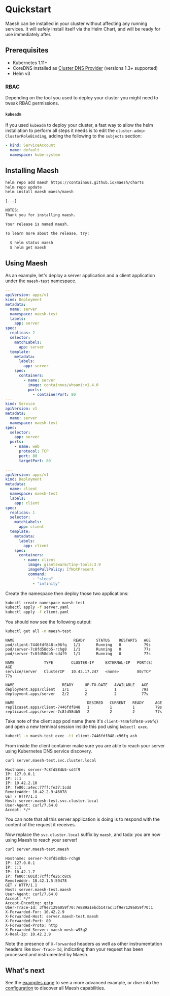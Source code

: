 # Quickstart

Maesh can be installed in your cluster without affecting any running services.
It will safely install itself via the Helm Chart, and will be ready for use immediately after.

## Prerequisites

- Kubernetes 1.11+
- CoreDNS installed as [Cluster DNS Provider](https://kubernetes.io/docs/tasks/administer-cluster/dns-custom-nameservers/) (versions 1.3+ supported)
- Helm v3

### RBAC

Depending on the tool you used to deploy your cluster you might need
to tweak RBAC permissions.

#### `kubeadm`

If you used `kubeadm` to deploy your cluster, a fast way to allow the
helm installation to perform all steps it needs is to edit the
`cluster-admin` `ClusterRoleBinding`, adding the following to the
`subjects` section:

```yaml
- kind: ServiceAccount
  name: default
  namespace: kube-system
```

## Installing Maesh

```bash tab="Command"
helm repo add maesh https://containous.github.io/maesh/charts
helm repo update
helm install maesh maesh/maesh
```

```bash tab="Expected output"
[...]

NOTES:
Thank you for installing maesh.

Your release is named maesh.

To learn more about the release, try:

  $ helm status maesh
  $ helm get maesh
```

## Using Maesh

As an example, let's deploy a server application and a client application under the `maesh-test` namespace.

```yaml tab="server.yaml"
---
apiVersion: apps/v1
kind: Deployment
metadata:
  name: server
  namespace: maesh-test
  labels:
    app: server
spec:
  replicas: 2
  selector:
    matchLabels:
      app: server
  template:
    metadata:
      labels:
        app: server
    spec:
      containers:
        - name: server
          image: containous/whoami:v1.4.0
          ports:
            - containerPort: 80
---
kind: Service
apiVersion: v1
metadata:
  name: server
  namespace: maesh-test
spec:
  selector:
    app: server
  ports:
    - name: web
      protocol: TCP
      port: 80
      targetPort: 80
```

```yaml tab="client.yaml"
---
apiVersion: apps/v1
kind: Deployment
metadata:
  name: client
  namespace: maesh-test
  labels:
    app: client
spec:
  replicas: 1
  selector:
    matchLabels:
      app: client
  template:
    metadata:
      labels:
        app: client
    spec:
      containers:
        - name: client
          image: giantswarm/tiny-tools:3.9
          imagePullPolicy: IfNotPresent
          command:
            - "sleep"
            - "infinity"
```

Create the namespace then deploy those two applications:

```bash
kubectl create namespace maesh-test
kubectl apply -f server.yaml
kubectl apply -f client.yaml
```

You should now see the following output:

```bash tab="Command"
kubectl get all -n maesh-test
```

```text tab="Expected output"
NAME                          READY     STATUS    RESTARTS   AGE
pod/client-7446fdf848-x96fq   1/1       Running   0          79s
pod/server-7c8fd58db5-rchg8   1/1       Running   0          77s
pod/server-7c8fd58db5-sd4f9   1/1       Running   0          77s

NAME             TYPE        CLUSTER-IP     EXTERNAL-IP   PORT(S)   AGE
service/server   ClusterIP   10.43.17.247   <none>        80/TCP    77s

NAME                     READY     UP-TO-DATE   AVAILABLE   AGE
deployment.apps/client   1/1       1            1           79s
deployment.apps/server   2/2       2            2           77s

NAME                                DESIRED   CURRENT   READY     AGE
replicaset.apps/client-7446fdf848   1         1         1         79s
replicaset.apps/server-7c8fd58db5   2         2         2         77s
```

Take note of the client app pod name (here it's `client-7446fdf848-x96fq`) and open a new terminal session inside this pod using `kubectl exec`.

```bash
kubectl -n maesh-test exec -ti client-7446fdf848-x96fq ash
```

From inside the client container make sure you are able to reach your server using Kubernetes DNS service discovery.

```bash tab="Command"
curl server.maesh-test.svc.cluster.local
```

```test tab="Expected Output"
Hostname: server-7c8fd58db5-sd4f9
IP: 127.0.0.1
IP: ::1
IP: 10.42.2.10
IP: fe80::a4ec:77ff:fe37:1cdd
RemoteAddr: 10.42.2.9:46078
GET / HTTP/1.1
Host: server.maesh-test.svc.cluster.local
User-Agent: curl/7.64.0
Accept: */*
```

You can note that all this server application is doing is to respond with the content of the request it receives.

Now replace the `svc.cluster.local` suffix by `maesh`, and tada: you are now using Maesh to reach your server!

```bash tab="Command"
curl server.maesh-test.maesh
```

```test tab="Expected Output"
Hostname: server-7c8fd58db5-rchg8
IP: 127.0.0.1
IP: ::1
IP: 10.42.1.7
IP: fe80::601d:7cff:fe26:c8c6
RemoteAddr: 10.42.1.5:59478
GET / HTTP/1.1
Host: server.maesh-test.maesh
User-Agent: curl/7.64.0
Accept: */*
Accept-Encoding: gzip
Uber-Trace-Id: 3f9e7129a059f70:7e889a1ebcb147ac:3f9e7129a059f70:1
X-Forwarded-For: 10.42.2.9
X-Forwarded-Host: server.maesh-test.maesh
X-Forwarded-Port: 80
X-Forwarded-Proto: http
X-Forwarded-Server: maesh-mesh-w95q2
X-Real-Ip: 10.42.2.9
```

Note the presence of `X-Forwarded` headers as well as other instrumentation headers like `Uber-Trace-Id`, indicating than your request has been processed and instrumented by Maesh.

## What's next

See the [examples page](examples.md) to see a more advanced example, or dive into the [configuration](configuration.md) to discover all Maesh capabilities.

